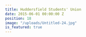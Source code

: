 ```yaml
---
title: Huddersfield Students' Union
date: 2015-06-01 00:00:00 Z
position: 18
image: "/uploads/Untitled-24.jpg"
is_featured: true
---
```


